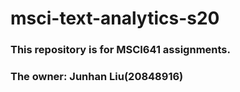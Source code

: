 # msci-text-analytics-s20

### This repository is for MSCI641 assignments.
### The owner: Junhan Liu(20848916)
